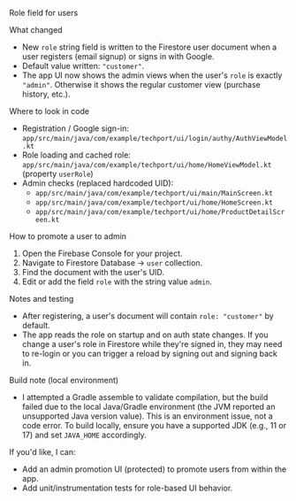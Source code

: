 Role field for users

What changed
- New `role` string field is written to the Firestore user document when a user registers (email signup) or signs in with Google.
- Default value written: `"customer"`.
- The app UI now shows the admin views when the user's `role` is exactly `"admin"`. Otherwise it shows the regular customer view (purchase history, etc.).

Where to look in code
- Registration / Google sign-in: `app/src/main/java/com/example/techport/ui/login/authy/AuthViewModel.kt`
- Role loading and cached role: `app/src/main/java/com/example/techport/ui/home/HomeViewModel.kt` (property `userRole`)
- Admin checks (replaced hardcoded UID):
  - `app/src/main/java/com/example/techport/ui/main/MainScreen.kt`
  - `app/src/main/java/com/example/techport/ui/home/HomeScreen.kt`
  - `app/src/main/java/com/example/techport/ui/home/ProductDetailScreen.kt`

How to promote a user to admin
1. Open the Firebase Console for your project.
2. Navigate to Firestore Database -> `user` collection.
3. Find the document with the user's UID.
4. Edit or add the field `role` with the string value `admin`.

Notes and testing
- After registering, a user's document will contain `role: "customer"` by default.
- The app reads the role on startup and on auth state changes. If you change a user's role in Firestore while they're signed in, they may need to re-login or you can trigger a reload by signing out and signing back in.

Build note (local environment)
- I attempted a Gradle assemble to validate compilation, but the build failed due to the local Java/Gradle environment (the JVM reported an unsupported Java version value). This is an environment issue, not a code error. To build locally, ensure you have a supported JDK (e.g., 11 or 17) and set `JAVA_HOME` accordingly.

If you'd like, I can:
- Add an admin promotion UI (protected) to promote users from within the app.
- Add unit/instrumentation tests for role-based UI behavior.

